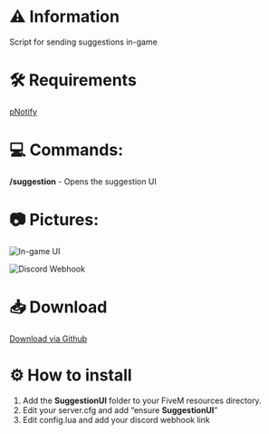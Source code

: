 # :warning: Information
Script for sending suggestions in-game


# :hammer_and_wrench: Requirements
[pNotify](https://forum.cfx.re/t/release-pnotify-in-game-js-notifications-using-noty/20659)

# :computer: **Commands:**
**/suggestion** - Opens the suggestion UI

# :camera: **Pictures:**
![In-game UI](https://imgur.com/a/8Moj3J2)

![Discord Webhook](https://imgur.com/a/x7nAqIs)

# :inbox_tray: Download
[Download via Github](https://github.com/Swqppingg/SuggestionUI)

# :gear: How to install
1. Add the **SuggestionUI** folder to your FiveM resources directory.
2. Edit your server.cfg and add “ensure **SuggestionUI**”
3. Edit config.lua and add your discord webhook link

